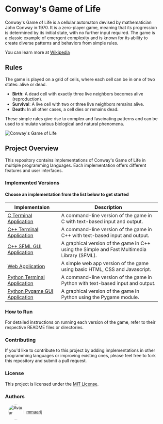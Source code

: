 # Conway's Game of Life

Conway's Game of Life is a cellular automaton devised by mathematician John Conway in 1970. It is a zero-player game, meaning that its progression is determined by its initial state, with no further input required. The game is a classic example of emergent complexity and is known for its ability to create diverse patterns and behaviors from simple rules.

You can learn more at [Wikipedia](https://en.wikipedia.org/wiki/Conway%27s_Game_of_Life)

## Rules

The game is played on a grid of cells, where each cell can be in one of two states: alive or dead.

- **Birth**: A dead cell with exactly three live neighbors becomes alive (reproduction).
- **Survival**: A live cell with two or three live neighbors remains alive.
- **Death**: In all other cases, a cell dies or remains dead.

These simple rules give rise to complex and fascinating patterns and can be used to simulate various biological and natural phenomena.

![Conway's Game of Life](https://upload.wikimedia.org/wikipedia/commons/e/e5/Gospers_glider_gun.gif)

## Project Overview

This repository contains implementations of Conway's Game of Life in multiple programming languages. Each implementation offers different features and user interfaces.

### Implemented Versions

#### Choose an implementation from the list below to get started

| Implementaion                | Description                                                                                             |
|------------------------------|---------------------------------------------------------------------------------------------------------|
|[C Terminal Application](C)| A command-line version of the game in C with text-based input and output.|
|[C++ Terminal Application](CPP_Terminal)| A command-line version of the game in C++ with text-based input and output.|
|[C++ SFML GUI Application](CPP_SFML_GUI)| A graphical version of the game in C++ using the Simple and Fast Multimedia Library (SFML).|
|[Web Application](HTML_CSS_JS)| A simple web app version of the game using basic HTML, CSS and Javascript.|
|[Python Terminal Application](Python_Terminal)| A command-line version of the game in Python with text-based input and output.|
|[Python Pygame GUI Application](Python_Pygame_GUI)| A graphical version of the game in Python using the Pygame module.|

### How to Run

For detailed instructions on running each version of the game, refer to their respective README files or directories.

### Contributing

If you'd like to contribute to this project by adding implementations in other programming languages or improving existing ones, please feel free to fork this repository and submit a pull request.

### License

This project is licensed under the [MIT License](LICENSE).

### Authors

<div style="display: flex; align-items: center; margin: 10px;">
  <img src="https://github.com/mmaarij.png" width="50" height="50" alt="Avatar" style="border-radius: 50%;">
  <a href="https://github.com/mmaarij" style="margin-left: 10px; margin-right: 10px;">mmaarij</a>
</div>

<!-- if other contributers need to be added, copy paste the entire div above and paste here, adjusting necessary details (i.e. profile link and username)-->